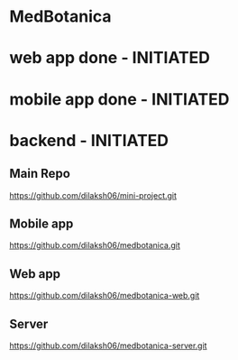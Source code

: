 # MedBotanica
# web app done - INITIATED
# mobile app done - INITIATED
# backend - INITIATED


## Main Repo
https://github.com/dilaksh06/mini-project.git

## Mobile app
https://github.com/dilaksh06/medbotanica.git

## Web app
https://github.com/dilaksh06/medbotanica-web.git

## Server
https://github.com/dilaksh06/medbotanica-server.git
